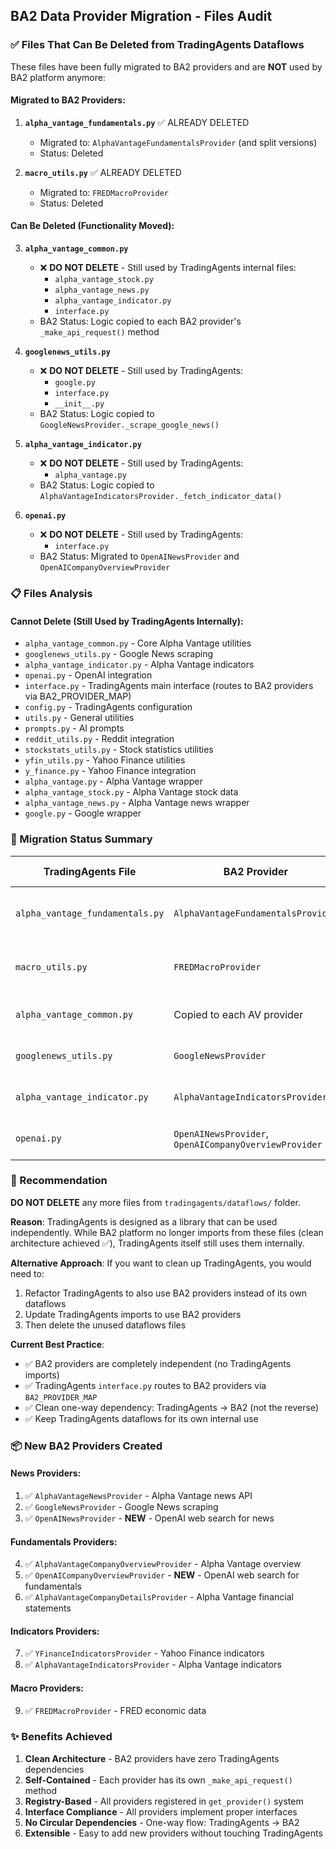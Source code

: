 ## BA2 Data Provider Migration - Files Audit

### ✅ Files That Can Be Deleted from TradingAgents Dataflows

These files have been fully migrated to BA2 providers and are **NOT** used by BA2 platform anymore:

#### **Migrated to BA2 Providers:**

1. **`alpha_vantage_fundamentals.py`** ✅ ALREADY DELETED
   - Migrated to: `AlphaVantageFundamentalsProvider` (and split versions)
   - Status: Deleted

2. **`macro_utils.py`** ✅ ALREADY DELETED
   - Migrated to: `FREDMacroProvider`
   - Status: Deleted

#### **Can Be Deleted (Functionality Moved):**

3. **`alpha_vantage_common.py`**
   - ❌ **DO NOT DELETE** - Still used by TradingAgents internal files:
     - `alpha_vantage_stock.py`
     - `alpha_vantage_news.py`
     - `alpha_vantage_indicator.py`
     - `interface.py`
   - BA2 Status: Logic copied to each BA2 provider's `_make_api_request()` method

4. **`googlenews_utils.py`**
   - ❌ **DO NOT DELETE** - Still used by TradingAgents:
     - `google.py`
     - `interface.py`
     - `__init__.py`
   - BA2 Status: Logic copied to `GoogleNewsProvider._scrape_google_news()`

5. **`alpha_vantage_indicator.py`**
   - ❌ **DO NOT DELETE** - Still used by TradingAgents:
     - `alpha_vantage.py`
   - BA2 Status: Logic copied to `AlphaVantageIndicatorsProvider._fetch_indicator_data()`

6. **`openai.py`**
   - ❌ **DO NOT DELETE** - Still used by TradingAgents:
     - `interface.py`
   - BA2 Status: Migrated to `OpenAINewsProvider` and `OpenAICompanyOverviewProvider`

### 📋 Files Analysis

#### **Cannot Delete (Still Used by TradingAgents Internally):**

- `alpha_vantage_common.py` - Core Alpha Vantage utilities
- `googlenews_utils.py` - Google News scraping
- `alpha_vantage_indicator.py` - Alpha Vantage indicators
- `openai.py` - OpenAI integration
- `interface.py` - TradingAgents main interface (routes to BA2 providers via BA2_PROVIDER_MAP)
- `config.py` - TradingAgents configuration
- `utils.py` - General utilities
- `prompts.py` - AI prompts
- `reddit_utils.py` - Reddit integration
- `stockstats_utils.py` - Stock statistics utilities
- `yfin_utils.py` - Yahoo Finance utilities
- `y_finance.py` - Yahoo Finance integration
- `alpha_vantage.py` - Alpha Vantage wrapper
- `alpha_vantage_stock.py` - Alpha Vantage stock data
- `alpha_vantage_news.py` - Alpha Vantage news wrapper
- `google.py` - Google wrapper

### 🔄 Migration Status Summary

| TradingAgents File | BA2 Provider | Status | Can Delete? |
|-------------------|--------------|---------|-------------|
| `alpha_vantage_fundamentals.py` | `AlphaVantageFundamentalsProvider` | ✅ Migrated & Deleted | ✅ Yes (Done) |
| `macro_utils.py` | `FREDMacroProvider` | ✅ Migrated & Deleted | ✅ Yes (Done) |
| `alpha_vantage_common.py` | Copied to each AV provider | ⚠️ Still used by TA | ❌ No |
| `googlenews_utils.py` | `GoogleNewsProvider` | ⚠️ Still used by TA | ❌ No |
| `alpha_vantage_indicator.py` | `AlphaVantageIndicatorsProvider` | ⚠️ Still used by TA | ❌ No |
| `openai.py` | `OpenAINewsProvider`, `OpenAICompanyOverviewProvider` | ⚠️ Still used by TA | ❌ No |

### 🎯 Recommendation

**DO NOT DELETE** any more files from `tradingagents/dataflows/` folder.

**Reason**: TradingAgents is designed as a library that can be used independently. While BA2 platform no longer imports from these files (clean architecture achieved ✅), TradingAgents itself still uses them internally.

**Alternative Approach**:
If you want to clean up TradingAgents, you would need to:
1. Refactor TradingAgents to also use BA2 providers instead of its own dataflows
2. Update TradingAgents imports to use BA2 providers
3. Then delete the unused dataflows files

**Current Best Practice**:
- ✅ BA2 providers are completely independent (no TradingAgents imports)
- ✅ TradingAgents `interface.py` routes to BA2 providers via `BA2_PROVIDER_MAP`
- ✅ Clean one-way dependency: TradingAgents → BA2 (not the reverse)
- ✅ Keep TradingAgents dataflows for its own internal use

### 📦 New BA2 Providers Created

#### News Providers:
1. ✅ `AlphaVantageNewsProvider` - Alpha Vantage news API
2. ✅ `GoogleNewsProvider` - Google News scraping
3. ✅ `OpenAINewsProvider` - **NEW** - OpenAI web search for news

#### Fundamentals Providers:
4. ✅ `AlphaVantageCompanyOverviewProvider` - Alpha Vantage overview
5. ✅ `OpenAICompanyOverviewProvider` - **NEW** - OpenAI web search for fundamentals
6. ✅ `AlphaVantageCompanyDetailsProvider` - Alpha Vantage financial statements

#### Indicators Providers:
7. ✅ `YFinanceIndicatorsProvider` - Yahoo Finance indicators
8. ✅ `AlphaVantageIndicatorsProvider` - Alpha Vantage indicators

#### Macro Providers:
9. ✅ `FREDMacroProvider` - FRED economic data

### ✨ Benefits Achieved

1. **Clean Architecture** - BA2 providers have zero TradingAgents dependencies
2. **Self-Contained** - Each provider has its own `_make_api_request()` method
3. **Registry-Based** - All providers registered in `get_provider()` system
4. **Interface Compliance** - All providers implement proper interfaces
5. **No Circular Dependencies** - One-way flow: TradingAgents → BA2
6. **Extensible** - Easy to add new providers without touching TradingAgents
